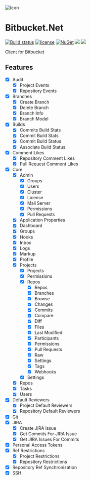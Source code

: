 ![Icon](https://i.imgur.com/OsDAzyV.png)
# Bitbucket.Net 
[![Build status](https://ci.appveyor.com/api/projects/status/hr3rure7ys0upmy7?svg=true)](https://ci.appveyor.com/project/lvermeulen/bitbucket-net)
 [![license](https://img.shields.io/github/license/lvermeulen/Bitbucket.Net.svg?maxAge=2592000)](https://github.com/lvermeulen/Bitbucket.Net/blob/master/LICENSE) [![NuGet](https://img.shields.io/nuget/v/Bitbucket.Net.svg?maxAge=2592000)](https://www.nuget.org/packages/Bitbucket.Net/) 
 ![](https://img.shields.io/badge/.net-4.5.2-yellowgreen.svg) ![](https://img.shields.io/badge/netstandard-1.4-yellowgreen.svg)

Client for Bitbucket

## Features
* [X] Audit
	* [X] Project Events
	* [X] Repository Events
* [X] Branches
	* [X] Create Branch
	* [X] Delete Branch
	* [X] Branch Info
	* [X] Branch Model
* [X] Builds
	* [X] Commits Build Stats
	* [X] Commit Build Stats
	* [X] Commit Build Status
	* [X] Associate Build Status
* [X] Comment Likes
	* [X] Repository Comment Likes
	* [X] Pull Request Comment Likes
* [X] Core
	* [X] Admin
		* [X] Groups
		* [X] Users
		* [X] Cluster
		* [X] License
		* [X] Mail Server
		* [X] Permissions
		* [X] Pull Requests
	* [X] Application Properties
	* [X] Dashboard
	* [X] Groups
	* [X] Hooks
	* [X] Inbox
	* [X] Logs
	* [X] Markup
	* [X] Profile
	* [X] Projects
		* [X] Projects
		* [X] Permissions
		* [X] Repos
			* [X] Repos
			* [X] Branches
			* [X] Browse
			* [X] Changes
			* [X] Commits
			* [X] Compare
			* [X] Diff
			* [X] Files
			* [X] Last Modified
			* [X] Participants
			* [X] Permissions
			* [X] Pull Requests
			* [X] Raw
			* [X] Settings
			* [X] Tags
			* [X] Webhooks
		* [X] Settings
	* [X] Repos
	* [X] Tasks
	* [X] Users
* [X] Default Reviewers
	* [X] Project Default Reviewers
	* [X] Repository Default Reviewers
* [X] Git
* [X] JIRA
	* [X] Create JIRA Issue
	* [X] Get Commits For JIRA Issue
	* [X] Get JIRA Issues For Commits
* [X] Personal Access Tokens
* [X] Ref Restrictions
	* [X] Project Restrictions
	* [X] Repository Restrictions
* [X] Repository Ref Synchronization
* [X] SSH
